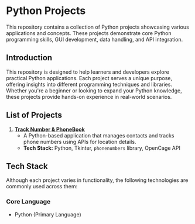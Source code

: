 # **Python Projects**

This repository contains a collection of Python projects showcasing various applications and concepts. These projects demonstrate core Python programming skills, GUI development, data handling, and API integration.


## **Introduction**

This repository is designed to help learners and developers explore practical Python applications. Each project serves a unique purpose, offering insights into different programming techniques and libraries. Whether you're a beginner or looking to expand your Python knowledge, these projects provide hands-on experience in real-world scenarios.


## **List of Projects**

1. **[Track Number & PhoneBook](./Tracks_Number_And_PhoneBook)**
   - A Python-based application that manages contacts and tracks phone numbers using APIs for location details.
   - **Tech Stack:** Python, Tkinter, `phonenumbers` library, OpenCage API


## **Tech Stack**

Although each project varies in functionality, the following technologies are commonly used across them:

### **Core Language**
- Python (Primary Language)
